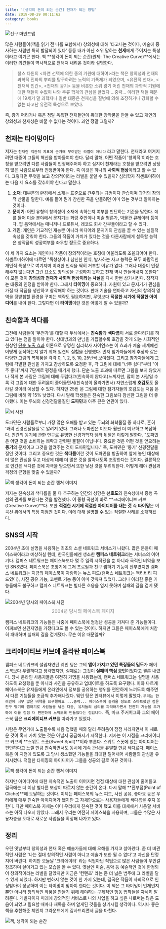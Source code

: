 ```yaml
---
title: '[생각이 돈이 되는 순간] 천재가 되는 방법'
date: 2019-08-29 00:11:62
category: books
---
```


<p><img src="./bulb-mindmap.jpg" alt="전구 마인드맵" /></p>

많은 사람들이(책을 읽기 전 나를 포함해서) 창의성에 대해 '타고나는 것이다, 예술에 종사하는 사람만 특히 발달되어 있다' 등등 내가 아닌 소위 말하는 **천재**에게 주어지는 특성이라고 여기곤 한다. 책 **생각이 돈이 되는 순간(원제: The Creative Curve)**에서는 이러한 의견들이 역사적으로 전해져 내려온 것이라 설명한다. 
> 찰스 다윈의 <자연 선택에 의한 종의 기원에 대하여>라는 책은 창의성과 천재의 과학적 진화의 뿌리를 탐구하려는 노력의 기폭제가 되었으며, <유전적 천재>, <천재적 인간>, <천재의 광기> 등을 비롯한 소위 광기 어린 천재의 과학적 기원에 대한 책들이 수없이 나와 주류 학계의 관심을 끌었다 ...중략... 이러한 책들 때문에 19세기 말 과학자나 일반 대중은 천재성을 질병에 의해 조장하거나 강화할 수 없는 타고난 유전적 특성으로 보았다.

즉, 광기 어리거나 혹은 정말 독특한 천재들만이 위대한 창작품을 만들 수 있고 개인의 창의성과 천재성은 바꿀 수 없다는 것이다. 과연 정말 그럴까?

## 천재는 타이밍이다
저자는 `천재란 객관적 지표에 근거해 부여받는 라벨이 아니다` 라고 말한다. 천재라고 여겨지려면 대중이 그들의 혁신을 받아들여야 한다. 달리 말해, 어떤 작품이 '창의적'이라는 호칭을 받으려면 다른 사람들이 인정해주어야 하고 심지어 천재라는 호칭을 받으려면 상당히 많은 사람으로부터 인정받아야 한다. 즉 이것은 하나의 **사회적 현상**이라고 할 수 있다. 그렇다면 무엇을 보고 창의적이라는 라벨을 붙일 수 있을까? 심리학자 칙센트미하이는 다음 세 요소를 갖추어야 한다고 말한다.
1. **소재**: 대부분의 환경에서 소재는 표준으로 간주되는 규범이자 관습이며 과거의 창의적 산물을 말한다. 예를 들어 뭔가 참신한 곡을 만들려면 이미 있는 것부터 알아하는 것이다. 
2. **문지기**: 어떤 유형의 창의성이 소재에 속하는지 여부를 판단하는 기준을 말한다. 예를 들어 미술 분야에서 문지기는 화랑 주인이나 미술 평론가, 박물관 큐레이터 등이다. 팝 음악에서는 매니저나 프로듀서, 레코드 회사 간부들이라고 할 수 있다.
3. **개인**: 개인은 기교적인 재능뿐 아니라 미디어와 문지기의 관심을 끌 수 있는 실질적 속성을 갖춰야 한다. 그들의 작품이 가치가 있다는 것을 다른사람에게 설득할 능력은 창작품의 성공여부를 좌우할 정도로 중요하다.

이 세 가지 요소는 개인이나 작품이 창의적이라는 호칭에 어울리도록 조율되어야 한다. 칙센트미하이에 따르면 "독청상이나 참신한 인식, 발사하는 사고 능력은 모두 바람직한 개인적 특성으로 여겨지며 이러한 인식을 딱히 거부할 이유가 없다. 그러나 대중이 인정해주지 않는다면 그런 요소도 창의성을 구성하지 못하고 천재 역시 만들어내지 못한다" 이 모든 것이 **창의성과 천재가 사회적 현상이라는 사실**을 다시 한번 상기시킨다. 창작자는 대중의 인정을 받아야 한다. 그래서 **타이밍**이 중요하다. 자원이 있고 문지기가 관심을 가질 때 작품을 생산하고 창작해야 하는 것이다. 판매 기술을 연마하고 자신의 창의적 영역을 뒷받침할 환경을 꾸미는 책략도 필요하지만, 무엇보다 **적절한 시기에 적절한 아이디어**를 내야 한다. 그렇다면 이 **타이밍**이란 것은 어떻게 알 수 있을까?

## 친숙함과 색다름
그전에 사람들이 '무언가'를 대할 때 두뇌에서는 **친숙함**과 **색다름**이 서로 줄다리기를 하고 있다는 점을 알아야 한다. 상대방과의 만남을 거듭할수록 호감을 갖게 되는 사회적인 현상인 <a href="https://ko.wikipedia.org/wiki/%EB%85%B8%EC%B6%9C_%ED%9A%A8%EA%B3%BC" target="_blank">단순 노출 효과</a> 이론으로 유명한 심리학자 자이언스는 이 효과가 예술 세계에선 어떻게 동작하는지 알기 위해 일련의 실험을 진행했다. 먼저 참가자들에게 추상화 같은 다양한 그림의 복제품을 각각 0, 1, 2, 5, 10, 25번씩 보여줬다. 그리고 참가자들에게 그림에 각별한 관심을 가지고 감상하도록 요청한 후, 각 그림에 대해 "너무 싫다"부터 "아주 좋다"까지 7단계로 평정을 매기게 했다. 단순 노출 효과에 따르면 그림을 보지 않았거나 적게 본 사람은 그림에 대해 두렵다고(친숙하지 않다고)느끼지만, 많이 본 사람일 수록 각 그림에 대한 두려움이 줄어들면서(친숙성이 올라가면서) 자연스럽게 **호감도**도 올라갈 것이라 예상할 수 있다. 하지만 25번 본 그림에 대한 참가자들의 호감도는 처음 본 그림에 비해 약 15% 낮았다. 다시 말해 학생들은 친숙한 그림보다 참신한 그림을 더 좋아했다. 이는 두뇌의 신경전달물질인 **도파민**과 아주 깊은 연관이 있다. 

<p><img src="./brain.jpg" alt="뇌 사진" /></p>

도파민은 사람들로부터 가장 많은 오해를 받고 있는 두뇌의 화학물질 중 하나로, 흔히 '쾌락 신경전달물질'로 알려져 있다. 그러나 도파민은 이보다 훨씬 더 미묘하고 복잡하다.
인간의 동기에 관한 연구로 유명한 신경과학자 엠라 뒤젤은 이렇게 말한다. "도파민은 어떤 것을 소비하는 쾌락과 관련된 물질이 아닙니다. 중요한 것은 어떤 것을 얻으려는 **동기**의 문제이고 그것을 알려주는 것이 도파민입니다." 즉, 도파민은 '동기' 신경전달물질인 것이다. 그리고 중요한 것은 **색다름**이란 것이 도파민을 방출하여 앞에 놓인 대상에 더 많은 관심을 두고 대상에 대해 더 많은 것을 알아내도록 조장한다는 것이다. 결론적으로 인간은 색다른 것에 자극을 받으면서 또한 낯선 것을 두려워한다. 어떻게 해야 관심과 걱정의 균형을 맞출 수 있을까?

<p><img src="./capture-img1-in-a-book.jpeg" alt="책 생각이 돈이 되는 순간 캡쳐 이미지" /></p>

저자는 친숙성과 색다름을 둘 다 추구하는 인간의 성향은 **선호도**와 친숙성에서 종형 곡선의 관계를 보인다는 것을 발견했다. 이 종형 곡선이 바로 **크리에이티브 커브(Creative Curve)**다. 또한 **적절한 시기에 적절한 아이디어를 내는 것** 즉 **타이밍**은 이 곡선 위에서의 특정 지점인 것이다. 이에 대해 설명할 수 있는 적절한 사례를 소개하겠다.

## SNS의 시작
2004년 초에 실명을 사용하는 최초의 소셜 네트워크 서비스가 나왔다. 
많은 분들이 페이스북이라고 예상하실 텐데, 한국인들에겐 생소한 **캠퍼스 네트워크**라는 서비스의 이야기다. 캠퍼스 네트워크는 페이스북보다 몇 주 일찍 시작됐을 뿐 아니라 극적인 비약을 보인 SNS였다. 페이스북은 초창기에 그저 프로필과 친구 찜하기 기능이 전부였지만 캠퍼스 네트워크는 지금의 페이스북이 자랑하는 뉴스 피드(캠퍼스 네트워크는 액티비티 피드였다), 사진 공유 기능, 코멘트 기능 등이 이미 갖춰져 있었다. 그러나 이러한 좋은 기능들에도 불구하고 캠퍼스 네트워크는 별다른 호응을 얻지 못하며 실패의 길을 걷게 됐다.

<img src="./2004-Facebook.jpg" alt="2004년 당시의 페이스북 사진" />
<p style="font-size: 15px; margin-top: 8px; text-align: center; color: gray;">2004년 당시의 페이스북 페이지</p>

캠퍼스 네트워크의 기능들은 나중에 페이스북에 엄청난 성공을 가져다 준 기능들이다. 어찌보면 선견지명을 가졌다고도 볼 수 있는 것이다. 하지만 그들은 페이스북에게 처참히 패배하며 실패의 길을 걷게됐다. 무슨 이유 때문일까?

## 크리에이티브 커브에 올라탄 페이스북
캠퍼스 네트워크의 설립자였던 웨인 팅은 그의 **앱이 가지고 있던 특징들의 밀도**가 페이스북보다 우월하다고 생각했지만, 실제로는 그것이 **실패의 핵심 요인**이었다고 결론 내렸다. 당시 온라인 사용자들은 여전히 가명을 사용했는데, 캠퍼스 네트워크는 실명을 사용하도록 요청했을 뿐 아니라 사진을 공유하고 업데이트를 하도록 요구했다. 이와 다르게 페이스북은 유저들에게 온라인에서 정보를 공유하는 행위를 편안하게 느끼도록 해주면서 다른 기능들을 조금씩 추가해나갔다. 웨인 팅은 인터뷰에서 이렇게 말했다. `우리는 한꺼번에 너무 많은 비약을 요구했어요 ...중략... 페이스북이 놀라울 정도로 스마트했던 점은 친구 맺기와 찜하기로 사람들을 낚은 다음, 유저들의 심리를 파악해가면서 천천히 기능을 추가하여 이를 점점 더 편안하게 느끼도록 만들었다는 점입니다.` 즉, 마크 주커버그와 그의 페이스북 팀은 **크리에이티브 커브**를 따라가고 있었다.

사람은 무언가에 노출될수록 처음 접했을 때와 달리 두려움이 점점 사라지면서 이 새로운 것이 혹시 가치 있는 것은 아닐지 궁금해지기 시작한다. 저자는 이 시점을 크리에이티브 커브의 **스위트 스폿(Sweet Spot)**이라 부른다. 스위트 스폿에 있는 아이디어는 편안하다고 느낄 만큼 친숙하면서도 동시에 계속 관심을 유발할 만큼 색다르다. 페이스북은 이 지점에 있도록 그 당시 생소했던 기능들을 최대한 덜어내어 사람들의 관심을 유지시켰다. 적절한 타이밍의 아이디어가 그들을 성공의 길로 이끈 것이다.

<p><img src="./capture-img2-in-a-book.jpeg" alt="책 생각이 돈이 되는 순간 캡쳐 이미지" /></p>

하지만 아이디어에 대한 지속적인 노출이 이어지면 점점 대상에 대한 관심이 줄어들고 결국에는 더 이상 별다른 보상이 따르지 않는 순간이 온다. 다시 말해 **진부점(Point of Cliche)**에 도달하는 것이다. 이제는 페이스북의 뉴스 피드, 사진 공유, 좋아요 등은 우리에게 매우 친숙한 아이디어가 됐지만 그 자체만으로는 사용자들에게 색다름을 주지 못한다. 다만 페이스북 자체는 이미 우리에게 친숙한 것이 됐고 이를 대체해서 사용할 서비스는 아직 나오지 않았다. 그래서 우리는 여전히 페이스북을 사용하며, 그들은 수많은 사용자층을 토대로 새로운 사업들을 확장해 나가고 있다.

## 정리
우린 옛날부터 창의성과 천재 혹은 예술가들에 대해 오해를 가지고 살아왔다. 좀 더 비관적인 사람은 '나는 절대 창의적인 사람이 아니고 예술가 또한 될 수 없다'고 자신을 단정지어 버린다. 하지만 오늘날 '크리에이터' 라는 직업아닌 직업으로 많은 사람들이 무언갈 창조하며 살아가고 있는 모습을 볼 수 있다. 옛날엔 미술, 음악 등 예술적인 것에 한정되어 창의적이라는 라벨을 달았지만 지금은 '컨텐츠' 라는 좀 더 넓은 범주에 그 라벨을 달 수 있게 되었다. 하지만 변하지 않는 것이 한 가지 있는데, 결국은 작품이 사회적으로 인정받아야 성공하며 이는 타이밍이 맞아야 한다는 것이다. 이 책은 그 타이밍이 언제인지 뿐만 아니라 창의적인 작품을 만들기 위해 해야하는 구체적인 행동 법칙들을 자세히 알려준다. 개발자이자 미래에 창의적인 서비스로 나의 사업을 하고 싶은 나로써는 많은 도움이 되었고 필요할 때마다 재독을 하며 알게된 것들을 상기시킬 생각이다. 역시나 좋은 책을 추천해준 체인지 그라운드에게 감사드리면서 글을 마친다.

<img src="./book-the-creative-curve.jpeg" alt="책, 생각이 되는 순간"/>